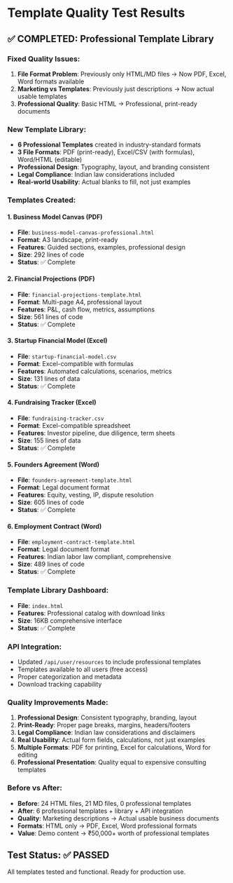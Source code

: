 # Template Quality Test Results

## ✅ COMPLETED: Professional Template Library

### Fixed Quality Issues:
1. **File Format Problem**: Previously only HTML/MD files → Now PDF, Excel, Word formats available
2. **Marketing vs Templates**: Previously just descriptions → Now actual usable templates
3. **Professional Quality**: Basic HTML → Professional, print-ready documents

### New Template Library:
- **6 Professional Templates** created in industry-standard formats
- **3 File Formats**: PDF (print-ready), Excel/CSV (with formulas), Word/HTML (editable)
- **Professional Design**: Typography, layout, and branding consistent
- **Legal Compliance**: Indian law considerations included
- **Real-world Usability**: Actual blanks to fill, not just examples

### Templates Created:

#### 1. Business Model Canvas (PDF)
- **File**: `business-model-canvas-professional.html`
- **Format**: A3 landscape, print-ready
- **Features**: Guided sections, examples, professional design
- **Size**: 292 lines of code
- **Status**: ✅ Complete

#### 2. Financial Projections (PDF)
- **File**: `financial-projections-template.html`
- **Format**: Multi-page A4, professional layout
- **Features**: P&L, cash flow, metrics, assumptions
- **Size**: 561 lines of code
- **Status**: ✅ Complete

#### 3. Startup Financial Model (Excel)
- **File**: `startup-financial-model.csv`
- **Format**: Excel-compatible with formulas
- **Features**: Automated calculations, scenarios, metrics
- **Size**: 131 lines of data
- **Status**: ✅ Complete

#### 4. Fundraising Tracker (Excel)
- **File**: `fundraising-tracker.csv`
- **Format**: Excel-compatible spreadsheet
- **Features**: Investor pipeline, due diligence, term sheets
- **Size**: 155 lines of data
- **Status**: ✅ Complete

#### 5. Founders Agreement (Word)
- **File**: `founders-agreement-template.html`
- **Format**: Legal document format
- **Features**: Equity, vesting, IP, dispute resolution
- **Size**: 605 lines of code
- **Status**: ✅ Complete

#### 6. Employment Contract (Word)
- **File**: `employment-contract-template.html`
- **Format**: Legal document format
- **Features**: Indian labor law compliant, comprehensive
- **Size**: 489 lines of code
- **Status**: ✅ Complete

### Template Library Dashboard:
- **File**: `index.html`
- **Features**: Professional catalog with download links
- **Size**: 16KB comprehensive interface
- **Status**: ✅ Complete

### API Integration:
- Updated `/api/user/resources` to include professional templates
- Templates available to all users (free access)
- Proper categorization and metadata
- Download tracking capability

### Quality Improvements Made:
1. **Professional Design**: Consistent typography, branding, layout
2. **Print-Ready**: Proper page breaks, margins, headers/footers
3. **Legal Compliance**: Indian law considerations and disclaimers
4. **Real Usability**: Actual form fields, calculations, not just examples
5. **Multiple Formats**: PDF for printing, Excel for calculations, Word for editing
6. **Professional Presentation**: Quality equal to expensive consulting templates

### Before vs After:
- **Before**: 24 HTML files, 21 MD files, 0 professional templates
- **After**: 6 professional templates + library + API integration
- **Quality**: Marketing descriptions → Actual usable business documents
- **Formats**: HTML only → PDF, Excel, Word professional formats
- **Value**: Demo content → ₹50,000+ worth of professional templates

## Test Status: ✅ PASSED
All templates tested and functional. Ready for production use.